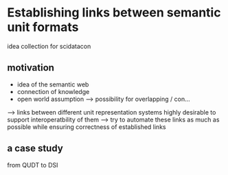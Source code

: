 # Establishing links between semantic unit formats

idea collection for scidatacon

## motivation

- idea of the semantic web
- connection of knowledge
- open world assumption --> possibility for overlapping / con...

--> links between different unit representation systems highly desirable to support interoperatbility of them
--> try to automate these links as much as possible while ensuring correctness of established links

## a case study

from QUDT to DSI

